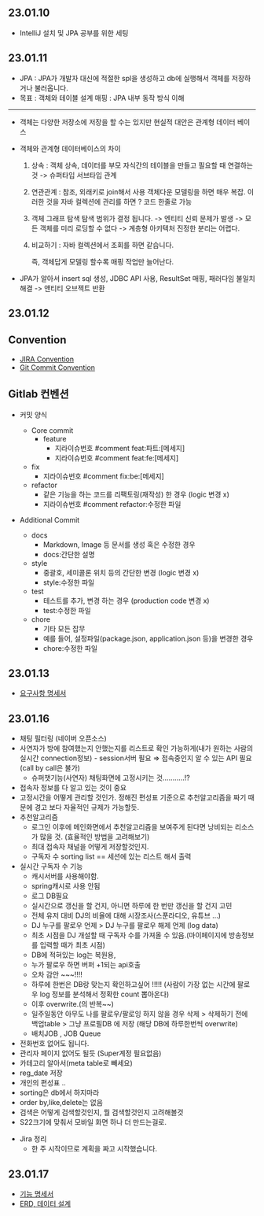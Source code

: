 ## 23.01.10
- IntelliJ 설치 및 JPA 공부를 위한 세팅

## 23.01.11
- JPA : JPA가 개발자 대신에 적절한 spl을 생성하고 db에 실행해서 객체를 저장하거나 불러옵니다.
- 목표 : 객체와 테이블 설계 매핑
        : JPA 내부 동작 방식 이해

---

- 객체는 다양한 저장소에 저장을 할 수는 있지만 현실적 대안은 관계형 데이터 베이스
- 객체와 관계형 데이터베이스의 차이
    1. 상속 : 객체 상속, 데이터를 부모 자식간의 테이블을 만들고 필요할 때 연결하는 것 -> 슈퍼타입 서브타입 관계
    2. 연관관계 : 참조, 외래키로 join해서 사용 
        객체다운 모델링을 하면 매우 복잡. 이러한 것을 자바 컬렉션에 관리를 하면 ? 코드 한줄로 가능
    3. 객체 그래프 탐색 
        탐색 범위가 결정 됩니다. -> 엔티티 신뢰 문제가 발생 -> 모든 객체를 미리 로딩할 수 없다 -> 계층형 아키텍처 진정한 분리는 어렵다.
    4. 비교하기 : 자바 컬렉션에서 조회를 하면 같습니다. 
    
		즉, 객체답게 모델링 할수록 매핑 작업만 늘어난다.
          

- JPA가 알아서 insert sql 생성, JDBC API 사용, ResultSet 매핑, 패러다임 불일치 해결 -> 앤티티 오브젝트 반환

## 23.01.12
## Convention

- [JIRA Convention](https://lab.ssafy.com/s08-webmobile1-sub1/S08P11B301/-/wikis/Jira-Convention)
- [Git Commit Convention](https://lab.ssafy.com/s08-webmobile1-sub1/S08P11B301/-/wikis/Git-Commit-Convention)

## Gitlab 컨벤션

* 커밋 양식
  * Core commit
    * feature
      * 지라이슈번호 #comment feat:파트:\[메세지\]
      * 지라이슈번호 #comment feat:fe:\[메세지\]
  * fix
    * 지라이슈번호 #comment fix:be:\[메세지\]
  * refactor
    * 같은 기능을 하는 코드를 리팩토링(재작성) 한 경우 (logic 변경 x)
    * 지라이슈번호 #comment refactor:수정한 파일

* Additional Commit
  * docs
    * Markdown, Image 등 문서를 생성 혹은 수정한 경우
    * docs:간단한 설명
  * style
    * 중괄호, 세미콜론 위치 등의 간단한 변경 (logic 변경 x)
    * style:수정한 파일
  * test
    * 테스트를 추가, 변경 하는 경우 (production code 변경 x)
    * test:수정한 파일
  * chore
    * 기타 모든 잡무
    * 예를 들어, 설정파일(package.json, application.json 등)을 변경한 경우
    * chore:수정한 파일

## 23.01.13
- [요구사항 명세서](https://docs.google.com/spreadsheets/d/1SvHaiSLpfYrtSsCLZ3nhX-IG6ETO2vTrMs1dwcksTqo/edit#gid=0)

## 23.01.16
- 채팅 필터링 (네이버 오픈소스)
- 사연자가 방에 참여했는지 안했는지를 리스트로 확인 가능하게(내가 원하는 사람의 실시간 connection정보) - session서버 필요 ⇒ 접속중인지 알 수 있는 API 필요 (call by call은 불가)
    - 슈퍼챗기능(사연자) 채팅화면에 고정시키는 것………..!?
- 접속자 정보를 다 알고 있는 것이 중요
- 고정시간을 어떻게 관리할 것인가. 정해진 편성표 기준으로 추천알고리즘을 짜기 때문에 경고 보다 자율적인 규제가 가능할듯.
- 추천알고리즘
    - 로그인 이후에 메인화면에서 추천알고리즘을 보여주게 된다면 낭비되는 리소스가 많을 것. (효율적인 방법을 고려해보기)
    - 최대 접속자 채널을 어떻게 저장할것인지.
    - 구독자 수 sorting list == 세션에 있는 리스트 해서 출력
- 실시간 구독자 수 기능
    - 캐시서버를 사용해야함.
    - spring캐시로 사용 안됨
    - 로그 DB필요
    - 실시간으로 갱신을 할 건지, 아니면 하루에 한 번만 갱신을 할 건지 고민
    - 전체 유저 대비 DJ의 비율에 대해 시장조사(스푼라디오, 유튜브 …)
    - DJ 누구를 팔로우 언제 > DJ 누구를 팔로우 해제 언제 (log data)
    - 최초 시점을 DJ 개설할 때 구독자 수를 가져올 수 있음.(마이페이지에 방송정보를 입력할 때가 최초 시점)
    - DB에 적혀있는 log는 복원용,
    - 누가 팔로우 하면 버퍼 +1되는 api호출
    - 오차 감안 ~~~!!!!
    - 하루에 한번은 DB랑 맞는지 확인하고싶어 !!!!! (사람이 가장 없는 시간에 팔로우 log 정보를 분석해서 정확한 count 뽑아온다)
    - 이후 overwrite.(의 반복~~)
    - 일주일동안 아무도 나를 팔로우/팔로잉 하지 않을 경우 삭제 > 삭제하기 전에 백업table  > 그냥 프로필DB 에 저장 (해당 DB에 하루한번씩 overwrite)
    - 배치JOB , JOB Queue
- 전화번호 없어도 됩니다.
- 관리자 페이지 없어도 될듯 (Super계정 필요없음)
- 카테고리 알아서(meta table로 빼세요)
- reg_date 저장
- 개인의 편성표 ..
- sorting은 db에서 하지마라
- order by,like,delete는 없음
- 검색은 어떻게 검색할것인지, 뭘 검색할것인지 고려해볼것
- S22크기에 맞춰서 모바일 화면 하나 더 만드는걸로.

* Jira 정리
  * 한 주 시작이므로 계획을 짜고 시작했습니다.

## 23.01.17 
- [기능 명세서](https://www.notion.so/e5110b1024f04ad996daf0832b1a1fe6?v=ee53a0261e2f4789a8d6da4fccd5f1ae)
- [ERD, 데이터 설계](https://www.notion.so/ERD-2bcf4a10b26e4d4595cfda4358d0f1bd)
